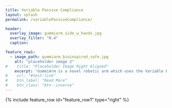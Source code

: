 ```yaml
---
title: Variable Passive Compliance
layout: splash
permalink: /variablePassiveCompliance/

header:
  overlay_image: gummiarm_side_w_hands.jpg
  overlay_filter: "0.4"
  caption:

feature_row1:
  - image_path: gummiarm_bioinspired_safe.jpg
    alt: "placeholder image 2"
#    title: "Placeholder Image Right Aligned"
    excerpt: 'GummiArm is a novel robotic arm which uses the Variable Passive Compliance (VPC) principle in an agonist-antagonist configuration.<br /> <br /> This means that it affords the realisation of use cases such as Shock Absorption, Explosive Motion, Stiffness Variation and Cyclic Motion.<br /> These features are key to enable robots to co-exist and co-operate with people on the one hand, and to get closer to the human levels of manipulation, on the other hand, (Vanderborght et al., Robotics and Autonomous Systems, 2013).<br /> <br />Additionally, VPC technology makes GummiArm robust to unpredicted or unpredictable perturbations, while affording adaptability and force accuracy.'
#    url: "#test-link"
#    btn_label: "Read More"
#    btn_class: "btn--inverse"
---
```


{% include feature_row id="feature_row1" type="right" %}
